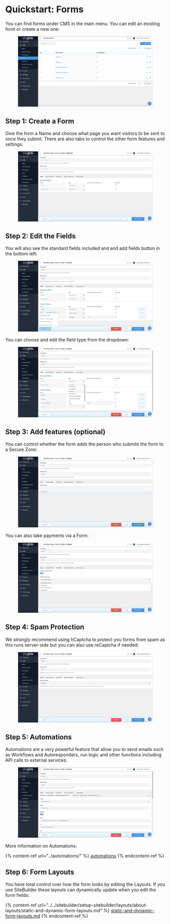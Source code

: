 # Quickstart: Forms

You can find forms under CMS in the main menu. You can edit an existing form or create a new one:

<figure><img src="../../.gitbook/assets/Siteglide-Forms-List.png" alt=""><figcaption></figcaption></figure>

## Step 1: Create a Form

Give the form a Name and choose what page you want visitors to be sent to once they submit. There are also tabs to control the other form features and settings:

<figure><img src="../../.gitbook/assets/Siteglide-Forms-Create.png" alt=""><figcaption></figcaption></figure>

## Step 2: Edit the Fields

You will also see the standard fields included and and add fields button in the bottom left:

<figure><img src="../../.gitbook/assets/Siteglide-Forms-Edit-Fields-Add.png" alt=""><figcaption></figcaption></figure>

You can choose and edit the field type from the dropdown:

<figure><img src="../../.gitbook/assets/Siteglide-Forms-Edit-Fields-Add-Type.png" alt=""><figcaption></figcaption></figure>

## Step 3: Add features (optional)

You can control whether the form adds the person who submits the form to a Secure Zone:

<figure><img src="../../.gitbook/assets/Siteglide-Forms-Edit-Fields-Secure-Zones.png" alt=""><figcaption></figcaption></figure>

You can also take payments via a Form:

<figure><img src="../../.gitbook/assets/Siteglide-Forms-Edit-Fields-Payments.png" alt=""><figcaption></figcaption></figure>

## Step 4: Spam Protection

We strongly recommend using hCaptcha to protect you forms from spam as this runs server-side but you can also use reCaptcha if needed:

<figure><img src="../../.gitbook/assets/Siteglide-Forms-Edit-Fields-Spam-Protection.png" alt=""><figcaption></figcaption></figure>

## Step 5: Automations

Automations are a very powerful feature that allow you to send emails such as Workflows and Autoresponders, run logic and other functions including API calls to external services:

<figure><img src="../../.gitbook/assets/Siteglide-Forms-Edit-Fields-Automations.png" alt=""><figcaption></figcaption></figure>

More information on Automations:

{% content-ref url="../automations/" %}
[automations](../automations/)
{% endcontent-ref %}

## Step 6: Form Layouts

You have total control over how the form looks by editing the Layouts. If you use SiteBuilder these layouts can dynamically update when you edit the form fields:

{% content-ref url="../../sitebuilder/setup-sitebuilder/layouts/about-layouts/static-and-dynamic-form-layouts.md" %}
[static-and-dynamic-form-layouts.md](../../sitebuilder/setup-sitebuilder/layouts/about-layouts/static-and-dynamic-form-layouts.md)
{% endcontent-ref %}

